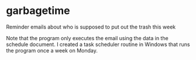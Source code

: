 # garbagetime
Reminder emails about who is supposed to put out the trash this week

Note that the program only executes the email using the data in the schedule document. I created a task scheduler routine in Windows that runs the program once a week on Monday. 
